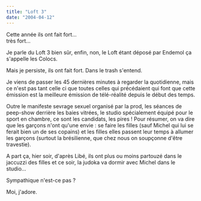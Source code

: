 ```yaml
---
title: "Loft 3"
date: "2004-04-12"
---
```


Cette année ils ont fait fort...  
très fort...

Je parle du Loft 3 bien sûr, enfin, non, le Loft étant déposé par Endemol ça s'appelle les Colocs.

Mais je persiste, ils ont fait fort. Dans le trash s'entend.

Je viens de passer les 45 dernières minutes à regarder la quotidienne, mais ce n'est pas tant celle ci que toutes celles qui précédaient qui font que cette émission est la meilleure émission de télé-réalité depuis le début des temps.

Outre le manifeste sevrage sexuel organisé par la prod, les séances de peep-show derrière les baies vitrées, le studio spécialement équipé pour le sport en chambre, ce sont les candidats, les pires ! Pour résumer, on va dire que les garçons n'ont qu'une envie : se faire les filles (sauf Michel qui lui se ferait bien un de ses copains) et les filles elles passent leur temps à allumer les garçons (surtout la brésilienne, que chez nous on soupçonne d'être travestie).

A part ça, hier soir, d'après Libé, ils ont plus ou moins partouzé dans le jaccuzzi des filles et ce soir, la judoka va dormir avec Michel dans le studio...

Sympathique n'est-ce pas ?

Moi, j'adore.
